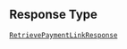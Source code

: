 ## Response Type

[`RetrievePaymentLinkResponse`](../../doc/models/retrieve-payment-link-response.md)
